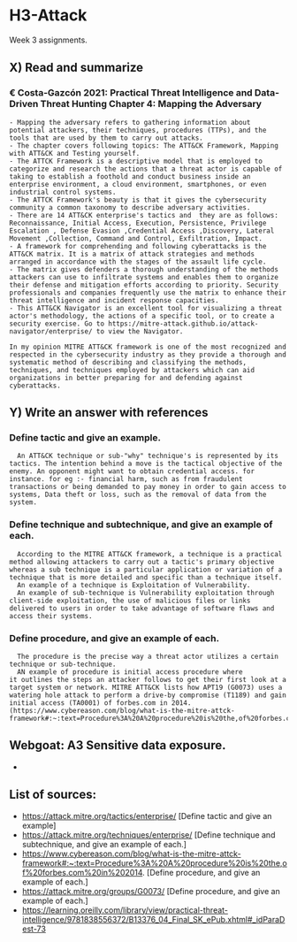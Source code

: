 # H3-Attack
Week 3 assignments.
## X) Read and summarize
  ### € Costa-Gazcón 2021: Practical Threat Intelligence and Data-Driven Threat Hunting Chapter 4: Mapping the Adversary
    - Mapping the adversary refers to gathering information about potential attackers, their techniques, procedures (TTPs), and the tools that are used by them to carry out attacks.
    - The chapter covers following topics: The ATT&CK Framework, Mapping with ATT&CK and Testing yourself. 
    - The ATTCK Framework is a descriptive model that is employed to categorize and research the actions that a threat actor is capable of taking to establish a foothold and conduct business inside an enterprise environment, a cloud environment, smartphones, or even industrial control systems.
    - The ATTCK Framework's beauty is that it gives the cybersecurity community a common taxonomy to describe adversary activities.
    - There are 14 ATT&CK enterprise's tactics and  they are as follows: Reconnaissance, Initial Access, Execution, Persistence, Privilege Escalation , Defense Evasion ,Credential Access ,Discovery, Lateral Movement ,Collection, Command and Control, Exfiltration, Impact.
    - A framework for comprehending and following cyberattacks is the ATT&CK matrix. It is a matrix of attack strategies and methods arranged in accordance with the stages of the assault life cycle.
    - The matrix gives defenders a thorough understanding of the methods attackers can use to infiltrate systems and enables them to organize their defense and mitigation efforts according to priority. Security professionals and companies frequently use the matrix to enhance their threat intelligence and incident response capacities.
    - This ATT&CK Navigator is an excellent tool for visualizing a threat actor's methodology, the actions of a specific tool, or to create a security exercise. Go to https://mitre-attack.github.io/attack-navigator/enterprise/ to view the Navigator.
    
    In my opinion MITRE ATT&CK framework is one of the most recognized and respected in the cybersecurity industry as they provide a thorough and systematic method of describing and classifying the methods, techniques, and techniques employed by attackers which can aid organizations in better preparing for and defending against cyberattacks.
    
## Y) Write an answer with references  
  ### Define tactic and give an example.
      An ATT&CK technique or sub-"why" technique's is represented by its tactics. The intention behind a move is the tactical objective of the enemy. An opponent might want to obtain credential access. for instance. for eg :- financial harm, such as from fraudulent transactions or being demanded to pay money in order to gain access to systems, Data theft or loss, such as the removal of data from the system. 
  ### Define technique and subtechnique, and give an example of each.
      According to the MITRE ATT&CK framework, a technique is a practical method allowing attackers to carry out a tactic's primary objective whereas a sub technique is a particular application or variation of a technique that is more detailed and specific than a technique itself. 
      An example of a technique is Exploitation of Vulnerability. 
      An example of sub-technique is Vulnerability exploitation through client-side exploitation, the use of malicious files or links delivered to users in order to take advantage of software flaws and access their systems. 
  ### Define procedure, and give an example of each. 
      The procedure is the precise way a threat actor utilizes a certain technique or sub-technique. 
      AN example of procedure is initial access procedure where it outlines the steps an attacker follows to get their first look at a target system or network. MITRE ATT&CK lists how APT19 (G0073) uses a watering hole attack to perform a drive-by compromise (T1189) and gain initial access (TA0001) of forbes.com in 2014.(https://www.cybereason.com/blog/what-is-the-mitre-attck-framework#:~:text=Procedure%3A%20A%20procedure%20is%20the,of%20forbes.com%20in%202014.) 
## Webgoat: A3 Sensitive data exposure.
  - 


## List of sources:
  - https://attack.mitre.org/tactics/enterprise/ [Define tactic and give an example]
  - https://attack.mitre.org/techniques/enterprise/ [Define technique and subtechnique, and give an example of each.]
  - https://www.cybereason.com/blog/what-is-the-mitre-attck-framework#:~:text=Procedure%3A%20A%20procedure%20is%20the,of%20forbes.com%20in%202014. [Define procedure, and give an example of each.]
  - https://attack.mitre.org/groups/G0073/ [Define procedure, and give an example of each.]
  - https://learning.oreilly.com/library/view/practical-threat-intelligence/9781838556372/B13376_04_Final_SK_ePub.xhtml#_idParaDest-73
  
